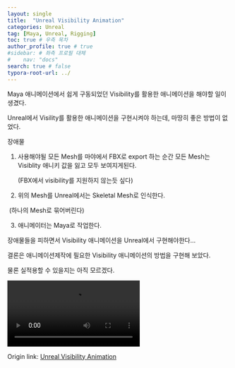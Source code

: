 ```yaml
---
layout: single
title:  "Unreal Visibility Animation"
categories: Unreal
tag: [Maya, Unreal, Rigging]
toc: true # 우측 목차
author_profile: true # true
#sidebar: # 좌측 프로필 대체
#    nav: "docs"
search: true # false
typora-root-url: ../
---
```


Maya 애니메이션에서 쉽게 구동되었던 Visibility를 활용한 애니메이션을 해야할 일이 생겼다.

Unreal에서 Visility를 활용한 애니메이션을 구현시켜야 하는데, 마땅히 좋은 방법이 없었다.

장애물

1. 사용해야될 모든 Mesh를 마야에서 FBX로 export 하는 순간 모든 Mesh는 Visiblity 애니키 값을 잃고 모두 보여지게된다.

   (FBX에서 visibility를 지원하지 않는듯 싶다)

 

2) 위의 Mesh를 Unreal에서는 Skeletal Mesh로 인식한다.

​	(하나의 Mesh로 묶어버린다)

 

3) 애니메이터는 Maya로 작업한다.

 

장애물들을 피하면서 Visibility 애니메이션을 Unreal에서 구현해야한다...

 

결론은 애니메이션제작에 필요한 Visibility 애니메이션의 방법을 구현해 보았다.

 

물론 실적용할 수 있을지는 아직 모르겠다.

<video src="/images/2022-10-23-back003/Visivle.mp4"></video>

Origin link: [Unreal Visibility Animation](https://hun1387.tistory.com/4)